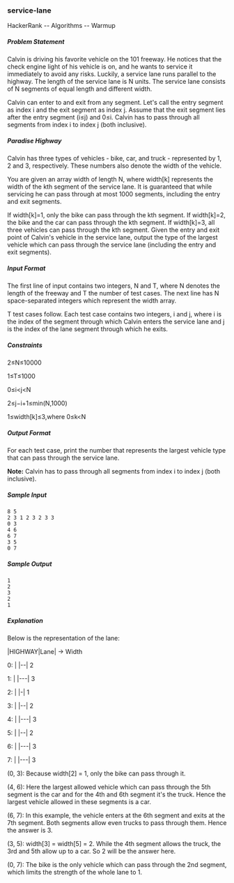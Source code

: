 ### service-lane
HackerRank -- Algorithms -- Warmup

##### Problem Statement

Calvin is driving his favorite vehicle on the 101 freeway. He notices that the check engine light of his vehicle is on, and he wants to service it immediately to avoid any risks. Luckily, a service lane runs parallel to the highway. The length of the service lane is N units. The service lane consists of N segments of equal length and different width.

Calvin can enter to and exit from any segment. Let's call the entry segment as index i and the exit segment as index j. Assume that the exit segment lies after the entry segment (i≤j) and 0≤i. Calvin has to pass through all segments from index i to index j (both inclusive).

##### Paradise Highway

Calvin has three types of vehicles - bike, car, and truck - represented by 1, 2 and 3, respectively. These numbers also denote the width of the vehicle.

You are given an array width of length N, where width[k] represents the width of the kth segment of the service lane. It is guaranteed that while servicing he can pass through at most 1000 segments, including the entry and exit segments.

If width[k]=1, only the bike can pass through the kth segment.
If width[k]=2, the bike and the car can pass through the kth segment.
If width[k]=3, all three vehicles can pass through the kth segment.
Given the entry and exit point of Calvin's vehicle in the service lane, output the type of the largest vehicle which can pass through the service lane (including the entry and exit segments).

##### Input Format

The first line of input contains two integers, N and T, where N denotes the length of the freeway and T the number of test cases. The next line has N space-separated integers which represent the width array.

T test cases follow. Each test case contains two integers, i and j, where i is the index of the segment through which Calvin enters the service lane and j is the index of the lane segment through which he exits.

##### Constraints 

2≤N≤10000

1≤T≤1000

0≤i<j<N 

2≤j−i+1≤min(N,1000) 

1≤width[k]≤3,where 0≤k<N

##### Output Format

For each test case, print the number that represents the largest vehicle type that can pass through the service lane.

**Note:** Calvin has to pass through all segments from index i to index j (both inclusive).

##### Sample Input
```
8 5
2 3 1 2 3 2 3 3
0 3
4 6
6 7
3 5
0 7
```
##### Sample Output
```
1
2
3
2
1
```
##### Explanation

Below is the representation of the lane:

   |HIGHWAY|Lane|    ->    Width

0: |       |--|            2

1: |       |---|           3

2: |       |-|             1

3: |       |--|            2

4: |       |---|           3

5: |       |--|            2

6: |       |---|           3

7: |       |---|           3

(0, 3): Because width[2] = 1, only the bike can pass through it.

(4, 6): Here the largest allowed vehicle which can pass through the 5th segment is the car and for the 4th and 6th segment it's the truck. Hence the largest vehicle allowed in these segments is a car.

(6, 7): In this example, the vehicle enters at the 6th segment and exits at the 7th segment. Both segments allow even trucks to pass through them. Hence the answer is 3.

(3, 5): width[3] = width[5] = 2. While the 4th segment allows the truck, the 3rd and 5th allow up to a car. So 2 will be the answer here.

(0, 7): The bike is the only vehicle which can pass through the 2nd segment, which limits the strength of the whole lane to 1.
